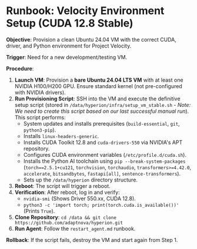 # Runbook: Velocity Environment Setup (CUDA 12.8 Stable)

**Objective**: Provision a clean Ubuntu 24.04 VM with the correct CUDA, driver, and Python environment for Project Velocity.

**Trigger**: Need for a new development/testing VM.

**Procedure**:

1.  **Launch VM**: Provision a **bare Ubuntu 24.04 LTS VM** with at least one NVIDIA H100/H200 GPU. Ensure standard kernel (not pre-configured with NVIDIA drivers).
2.  **Run Provisioning Script**: SSH into the VM and execute the definitive setup script (stored in `/data/hyperion/infra/setup_vm_stable.sh` - *Note: We need to create this script based on our last successful manual run*). This script performs:
    * System updates and installs prerequisites (`build-essential`, `git`, `python3-pip`).
    * Installs `linux-headers-generic`.
    * Installs CUDA Toolkit 12.8 and `cuda-drivers-550` via NVIDIA's APT repository.
    * Configures CUDA environment variables (`/etc/profile.d/cuda.sh`).
    * Installs the Python AI toolchain using `pip --break-system-packages` (`torch==2.5.1+cu121`, `torchvision`, `torchaudio`, `transformers>=4.42.0`, `accelerate`, `bitsandbytes`, `fastapi[all]`, `sentence-transformers`).
    * Sets up the `/data/hyperion` directory structure.
3.  **Reboot**: The script will trigger a reboot.
4.  **Verification**: After reboot, log in and verify:
    * `nvidia-smi` (Shows Driver 550.xx, CUDA 12.8).
    * `python3 -c 'import torch; print(torch.cuda.is_available())'` (Prints `True`).
5.  **Clone Repository**: `cd /data && git clone https://github.com/adaptnova/hyperion.git`
6.  **Run Agent**: Follow the `restart_agent.md` runbook.

**Rollback**: If the script fails, destroy the VM and start again from Step 1.
